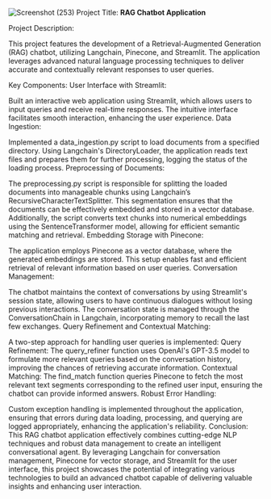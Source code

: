 ![Screenshot (253)](https://github.com/user-attachments/assets/386c5d77-5477-42c8-ad23-b947d45be6f5)
Project Title: **RAG Chatbot Application**

Project Description:

This project features the development of a Retrieval-Augmented Generation (RAG) chatbot, utilizing Langchain, Pinecone, and Streamlit. The application leverages advanced natural language processing techniques to deliver accurate and contextually relevant responses to user queries.

Key Components:
User Interface with Streamlit:

Built an interactive web application using Streamlit, which allows users to input queries and receive real-time responses. The intuitive interface facilitates smooth interaction, enhancing the user experience.
Data Ingestion:

Implemented a data_ingestion.py script to load documents from a specified directory. Using Langchain's DirectoryLoader, the application reads text files and prepares them for further processing, logging the status of the loading process.
Preprocessing of Documents:

The preprocessing.py script is responsible for splitting the loaded documents into manageable chunks using Langchain’s RecursiveCharacterTextSplitter. This segmentation ensures that the documents can be effectively embedded and stored in a vector database.
Additionally, the script converts text chunks into numerical embeddings using the SentenceTransformer model, allowing for efficient semantic matching and retrieval.
Embedding Storage with Pinecone:

The application employs Pinecone as a vector database, where the generated embeddings are stored. This setup enables fast and efficient retrieval of relevant information based on user queries.
Conversation Management:

The chatbot maintains the context of conversations by using Streamlit's session state, allowing users to have continuous dialogues without losing previous interactions.
The conversation state is managed through the ConversationChain in Langchain, incorporating memory to recall the last few exchanges.
Query Refinement and Contextual Matching:

A two-step approach for handling user queries is implemented:
Query Refinement: The query_refiner function uses OpenAI's GPT-3.5 model to formulate more relevant queries based on the conversation history, improving the chances of retrieving accurate information.
Contextual Matching: The find_match function queries Pinecone to fetch the most relevant text segments corresponding to the refined user input, ensuring the chatbot can provide informed answers.
Robust Error Handling:

Custom exception handling is implemented throughout the application, ensuring that errors during data loading, processing, and querying are logged appropriately, enhancing the application's reliability.
Conclusion:
This RAG chatbot application effectively combines cutting-edge NLP techniques and robust data management to create an intelligent conversational agent. By leveraging Langchain for conversation management, Pinecone for vector storage, and Streamlit for the user interface, this project showcases the potential of integrating various technologies to build an advanced chatbot capable of delivering valuable insights and enhancing user interaction.



